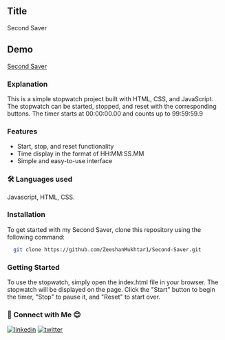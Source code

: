 ## Title

Second Saver

## Demo

[Second Saver]()

### Explanation

This is a simple stopwatch project built with HTML, CSS, and JavaScript. The stopwatch can be started, stopped, and reset with the corresponding buttons. The timer starts at 00:00:00.00 and counts up to 99:59:59.9

### Features

- Start, stop, and reset functionality
- Time display in the format of HH:MM:SS.MM
- Simple and easy-to-use interface

### 🛠 Languages used

Javascript, HTML, CSS.

### Installation

To get started with my Second Saver, clone this repository using the following command:

```bash
  git clone https://github.com/ZeeshanMukhtar1/Second-Saver.git
```

### Getting Started

To use the stopwatch, simply open the index.html file in your browser. The stopwatch will be displayed on the page. Click the "Start" button to begin the timer, "Stop" to pause it, and "Reset" to start over.

### 🔗 Connect with Me :blush:

[![linkedin](https://img.shields.io/badge/linkedin-0A66C2?style=for-the-badge&logo=linkedin&logoColor=white)](https://www.linkedin.com/in/zeeshanmukhtar1/)
[![twitter](https://img.shields.io/badge/twitter-1DA1F2?style=for-the-badge&logo=twitter&logoColor=white)](https://twitter.com/ZeshanMukhtar01)
